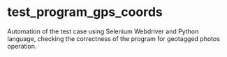 # test_program_gps_coords

Automation of the test case using Selenium Webdriver and Python language, checking the correctness of the program for geotagged photos operation.
